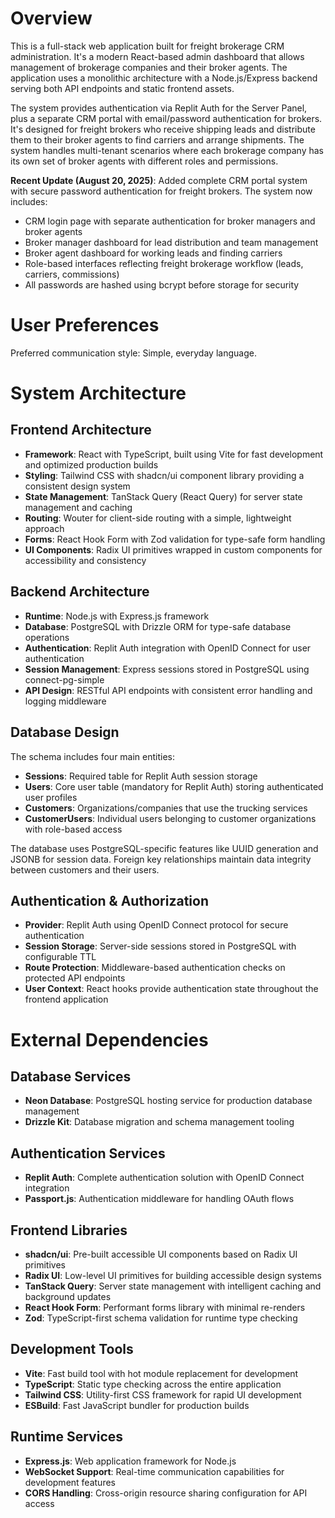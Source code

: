 # Overview

This is a full-stack web application built for freight brokerage CRM administration. It's a modern React-based admin dashboard that allows management of brokerage companies and their broker agents. The application uses a monolithic architecture with a Node.js/Express backend serving both API endpoints and static frontend assets.

The system provides authentication via Replit Auth for the Server Panel, plus a separate CRM portal with email/password authentication for brokers. It's designed for freight brokers who receive shipping leads and distribute them to their broker agents to find carriers and arrange shipments. The system handles multi-tenant scenarios where each brokerage company has its own set of broker agents with different roles and permissions.

**Recent Update (August 20, 2025)**: Added complete CRM portal system with secure password authentication for freight brokers. The system now includes:
- CRM login page with separate authentication for broker managers and broker agents
- Broker manager dashboard for lead distribution and team management  
- Broker agent dashboard for working leads and finding carriers
- Role-based interfaces reflecting freight brokerage workflow (leads, carriers, commissions)
- All passwords are hashed using bcrypt before storage for security

# User Preferences

Preferred communication style: Simple, everyday language.

# System Architecture

## Frontend Architecture
- **Framework**: React with TypeScript, built using Vite for fast development and optimized production builds
- **Styling**: Tailwind CSS with shadcn/ui component library providing a consistent design system
- **State Management**: TanStack Query (React Query) for server state management and caching
- **Routing**: Wouter for client-side routing with a simple, lightweight approach
- **Forms**: React Hook Form with Zod validation for type-safe form handling
- **UI Components**: Radix UI primitives wrapped in custom components for accessibility and consistency

## Backend Architecture
- **Runtime**: Node.js with Express.js framework
- **Database**: PostgreSQL with Drizzle ORM for type-safe database operations
- **Authentication**: Replit Auth integration with OpenID Connect for user authentication
- **Session Management**: Express sessions stored in PostgreSQL using connect-pg-simple
- **API Design**: RESTful API endpoints with consistent error handling and logging middleware

## Database Design
The schema includes four main entities:
- **Sessions**: Required table for Replit Auth session storage
- **Users**: Core user table (mandatory for Replit Auth) storing authenticated user profiles
- **Customers**: Organizations/companies that use the trucking services
- **CustomerUsers**: Individual users belonging to customer organizations with role-based access

The database uses PostgreSQL-specific features like UUID generation and JSONB for session data. Foreign key relationships maintain data integrity between customers and their users.

## Authentication & Authorization
- **Provider**: Replit Auth using OpenID Connect protocol for secure authentication
- **Session Storage**: Server-side sessions stored in PostgreSQL with configurable TTL
- **Route Protection**: Middleware-based authentication checks on protected API endpoints
- **User Context**: React hooks provide authentication state throughout the frontend application

# External Dependencies

## Database Services
- **Neon Database**: PostgreSQL hosting service for production database management
- **Drizzle Kit**: Database migration and schema management tooling

## Authentication Services
- **Replit Auth**: Complete authentication solution with OpenID Connect integration
- **Passport.js**: Authentication middleware for handling OAuth flows

## Frontend Libraries
- **shadcn/ui**: Pre-built accessible UI components based on Radix UI primitives
- **Radix UI**: Low-level UI primitives for building accessible design systems
- **TanStack Query**: Server state management with intelligent caching and background updates
- **React Hook Form**: Performant forms library with minimal re-renders
- **Zod**: TypeScript-first schema validation for runtime type checking

## Development Tools
- **Vite**: Fast build tool with hot module replacement for development
- **TypeScript**: Static type checking across the entire application
- **Tailwind CSS**: Utility-first CSS framework for rapid UI development
- **ESBuild**: Fast JavaScript bundler for production builds

## Runtime Services
- **Express.js**: Web application framework for Node.js
- **WebSocket Support**: Real-time communication capabilities for development features
- **CORS Handling**: Cross-origin resource sharing configuration for API access